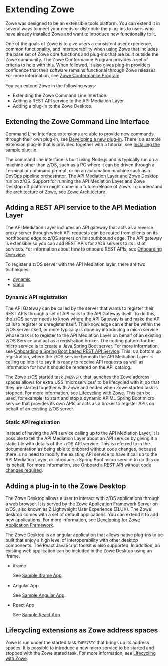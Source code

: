 # Extending Zowe

Zowe was designed to be an extensible tools platform. You can extend it in several ways to meet your needs or distribute the plug-ins to users who have already installed Zowe and want to introduce new functionality to it. 

One of the goals of Zowe is to give users a consistent user experience, common functionality, and interoperability when using Zowe that includes the base set of Zowe core functions and plug-ins that are built outside the Zowe community. The Zowe Conformance Program provides a set of criteria to help with this. When followed, it also gives plug-in providers confidence that their software remains functional through Zowe releases. For more information, see [Zowe Conformance Program](zowe-conformance-program.md).

You can extend Zowe in the following ways:

- Extending the Zowe Command Line Interface.
- Adding a REST API service to the API Mediation Layer. 
- Adding a plug-in to the Zowe Desktop.

## Extending the Zowe Command Line Interface

Command Line Interface extensions are able to provide new commands through their own plug-in, see [Developing a new plug-in](extend-cli/cli-developing-a-plugin.md).  There is a sample extension plug-in that is provided together with a tutorial, see [Installing the sample plug-in](extend-cli/cli-installing-sample-plugin.md).  

The command line interface is built using Node.js and is typically run on a machine other than z/OS, such as a PC where it can be driven through a Terminal or command prompt, or on an automation machine such as a DevOps pipeline orchestrator. The API Mediation Layer and Zowe Desktop run on z/OS.  Support for running the API Mediation Layer and Zowe Desktop off platform might come in a future release of Zowe. To understand the architecture of Zowe, see [Zowe Architecture](../getting-started/zowe-architecture.md). 

## Adding a REST API service to the API Mediation Layer

The API Mediation Layer includes an API gateway that acts as a reverse proxy server through which API requests can be routed from clients on its northbound edge to z/OS servers on its southbound edge. The API gateway is extensible so you can add REST APIs for z/OS servers to its list of services. For information about how to onboard REST APIs, see [Onboarding Overview](extend-apiml/onboard-overview.md).  

To register a z/OS server with the API Mediation layer, there are two techniques:
- [dynamic](#dynamic-api-registration)
- [static](#static-api-registration)

### Dynamic API registration

The API Gateway can be called by the server that wants to register their REST APIs through a set of API calls to the API Gateway itself.  To do this, the z/OS server needs to know where the API Gateway is and make the API calls to register or unregister itself.  This knowledge can either be within the z/OS server itself, or more typically is done by introducing a micro service whose task is to register to the API Mediation Layer on behalf of an existing z/OS Service and act as a registration broker.  The coding pattern for the micro service is to create a Java Spring Boot server. For more information, see [Onboarding a Spring Boot based REST API Service](extend-apiml/onboard-spring-boot-enabler.md).  This is a bottom up registration, where the z/OS service beneath the API Mediation Layer is calling up into it to say it is ready to receive API requests as well as information for how it should be rendered on the API catalog.  

The Zowe z/OS started task `ZWESVSTC` that launches the Zowe address spaces allows for extra USS 'microservices' to be lifecycled with it, so that they are started together with Zowe and ended when Zowe started task is stopped. For more information, see [Lifecycling with Zowe](lifecycling-with-zwesvstc.md).  This can be used, for example, to start and stop a dynamic APIML Spring Boot micro service that provides its own APIs or acts as a broker to register APIs on behalf of an existing z/OS server.   

### Static API registration

Instead of having the API service calling up to the API Mediation Layer, it is possible to tell the API Mediation Layer about an API service by giving it a static file with details of the z/OS API service.  This is referred to in the documentation as being able to onboard without code changes, because there is no need to modify the existing API service to have it call up to the API Mediation Layer, or introduce a Spring Boot micro service to do this on its behalf. For more information, see [Onboard a REST API without code changes required](extend-apiml/onboard-static-definition.md).

## Adding a plug-in to the Zowe Desktop

The Zowe Desktop allows a user to interact with z/OS applications through a web browser.  It is served by the Zowe Application Framework Server on z/OS, also known as Z Lightweight User Experience (ZLUX).  The Zowe desktop comes with a set of default applications. You can extend it to add new applications. For more information, see [Developing for Zowe Application Framework](extend-desktop/mvd-extendingzlux.md).  

The Zowe Desktop is an angular application that allows native plug-ins to be built that enjoy a high level of interoperability with other desktop components.  The React JavaScript toolkit is also supported.  In addition, an existing web application can be included in the Zowe Desktop using an iframe.  

- iframe
   
   See [Sample iframe App](extend-desktop/mvd-extendingzlux.md#sample-iframe-app).
- Angular App
   
   See [Sample Angular App](extend-desktop/mvd-extendingzlux.md#sample-angular-app).
- React App

   See [Sample React App](extend-desktop/mvd-extendingzlux.md#sample-react-app).

## Lifecycling extensions as Zowe address spaces

Zowe is run under the started task `ZWESVSTC` that brings up its address spaces.  It is possible to introduce a new micro service to be started and stopped with the Zowe stated task. For more information, see [Lifecycling with Zowe](lifecycling-with-zwesvstc.md).

